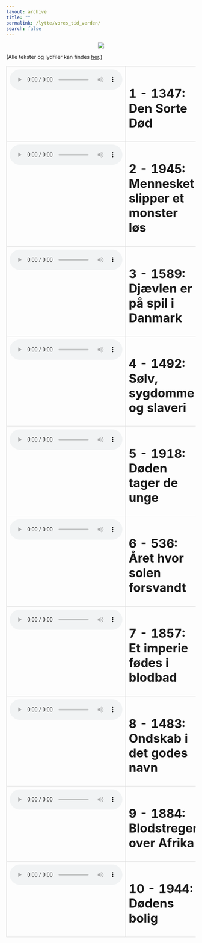```yaml
---
layout: archive
title: ""
permalink: /lytte/vores_tid_verden/
search: false
---
```


<p align="center"><img src="https://tongchen779.github.io/dansk/images/tid/verden.jpg"/></p>

<style>
    table {
        border-collapse: collapse;
        width: 100%;
    }
    th, td {
        border: 1px solid #dddddd;
        padding: 8px;
        text-align: left;
    }
    /* Customize width for specific columns */
    th:nth-child(1), td:nth-child(1) {
        width: 20%; /* First column */
    }
    th:nth-child(2), td:nth-child(2) {
        width: 80%; /* Second column */
    }
</style>

(Alle tekster og lydfiler kan findes [her](https://natmus.dk/vorestid/podcast-verdens-vaerste-aar/).)
<table align="center" cellspacing="5" style="text-align: left" width="100%">
<tr>
<td style="vertical-align: top;"> <audio controls src="https://api.spreaker.com/download/episode/43650285/1_1347.mp3?dl=true"></audio> </td>
<td><h1> 1 - 1347: Den Sorte Død </h1></td>
<td><a href="https://natmus.dk/fileadmin/user_upload/Editor/natmus/Vores_Tid/Transskriptioner/Verdens_vaerste_aar_E1.pdf">text</a></td>
</tr>

<tr>
<td style="vertical-align: top;"> <audio controls src="https://api.spreaker.com/download/episode/43650350/2_1945.mp3?dl=true"></audio> </td>
<td><h1> 2 - 1945: Mennesket slipper et monster løs </h1></td>
<td><a href="https://natmus.dk/fileadmin/user_upload/Editor/natmus/Vores_Tid/Transskriptioner/Verdens_vaerste_aar_E2.pdf">text</a></td>
</tr>

<tr>
<td style="vertical-align: top;"> <audio controls src="https://api.spreaker.com/download/episode/43748326/3_1589_louisenyholmkallestrup.mp3?dl=true"></audio> </td>
<td><h1> 3 - 1589: Djævlen er på spil i Danmark </h1></td>
<td><a href="https://natmus.dk/fileadmin/user_upload/Editor/natmus/Vores_Tid/Transskriptioner/Verdens_vaerste_aar_E3.pdf">text</a></td>
</tr>

<tr>
<td style="vertical-align: top;"> <audio controls src="https://api.spreaker.com/download/episode/43843627/4_1492.mp3?dl=true"></audio> </td>
<td><h1> 4 - 1492: Sølv, sygdomme og slaveri </h1></td>
<td><a href="https://natmus.dk/fileadmin/user_upload/Editor/natmus/Vores_Tid/Transskriptioner/Verdens_vaerste_aar_E4.pdf">text</a></td>
</tr>

<tr>
<td style="vertical-align: top;"> <audio controls src="https://api.spreaker.com/download/episode/43946959/5_1918.mp3?dl=true"></audio> </td>
<td><h1> 5 - 1918: Døden tager de unge </h1></td>
<td><a href="https://natmus.dk/fileadmin/user_upload/Editor/natmus/Vores_Tid/Transskriptioner/Verdens_vaerste_aar_E5.pdf">text</a></td>
</tr>

<tr>
<td style="vertical-align: top;"> <audio controls src="https://api.spreaker.com/download/episode/44059993/6_536.mp3?dl=true"></audio> </td>
<td><h1> 6 - 536: Året hvor solen forsvandt </h1></td>
<td><a href="https://natmus.dk/fileadmin/user_upload/Editor/natmus/Vores_Tid/Transskriptioner/Verdens_vaerste_aar_E6.pdf">text</a></td>
</tr>

<tr>
<td style="vertical-align: top;"> <audio controls src="https://api.spreaker.com/download/episode/44215624/7_1857.mp3?dl=true"></audio> </td>
<td><h1> 7 - 1857: Et imperie fødes i blodbad </h1></td>
<td><a href="https://natmus.dk/fileadmin/user_upload/Editor/natmus/Vores_Tid/Transskriptioner/Verdens_vaerste_aar_E7.pdf">text</a></td>
</tr>

<tr>
<td style="vertical-align: top;"> <audio controls src="https://api.spreaker.com/download/episode/44268143/8_1483.mp3?dl=true"></audio> </td>
<td><h1> 8 - 1483: Ondskab i det godes navn </h1></td>
<td><a href="https://natmus.dk/fileadmin/user_upload/Editor/natmus/Vores_Tid/Transskriptioner/Verdens_vaerste_aar_E8.pdf">text</a></td>
</tr>

<tr>
<td style="vertical-align: top;"> <audio controls src="https://api.spreaker.com/download/episode/44387256/9_1884.mp3?dl=true"></audio> </td>
<td><h1> 9 - 1884: Blodstreger over Afrika </h1></td>
<td><a href="https://natmus.dk/fileadmin/user_upload/Editor/natmus/Vores_Tid/Transskriptioner/Verdens_vaerste_aar_E9.pdf">text</a></td>
</tr>

<tr>
<td style="vertical-align: top;"> <audio controls src="https://api.spreaker.com/download/episode/44453176/10_1944.mp3?dl=true"></audio> </td>
<td><h1> 10 - 1944: Dødens bolig </h1></td>
<td><a href="https://natmus.dk/fileadmin/user_upload/Editor/natmus/Vores_Tid/Transskriptioner/Verdens_vaerste_aar_E10.pdf">text</a></td>
</tr>
</table>